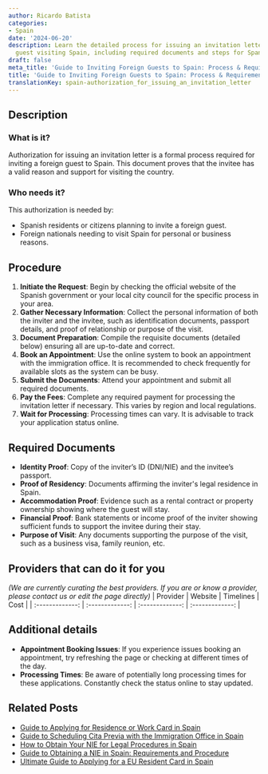 ```yaml
---
author: Ricardo Batista
categories:
- Spain
date: '2024-06-20'
description: Learn the detailed process for issuing an invitation letter for a foreign
  guest visiting Spain, including required documents and steps for Spanish residents.
draft: false
meta_title: 'Guide to Inviting Foreign Guests to Spain: Process & Requirements'
title: 'Guide to Inviting Foreign Guests to Spain: Process & Requirements'
translationKey: spain-authorization_for_issuing_an_invitation_letter
---
```


## Description
### What is it?
Authorization for issuing an invitation letter is a formal process required for inviting a foreign guest to Spain. This document proves that the invitee has a valid reason and support for visiting the country.

### Who needs it?
This authorization is needed by:
- Spanish residents or citizens planning to invite a foreign guest.
- Foreign nationals needing to visit Spain for personal or business reasons.

## Procedure
1. **Initiate the Request**: Begin by checking the official website of the Spanish government or your local city council for the specific process in your area.
2. **Gather Necessary Information**: Collect the personal information of both the inviter and the invitee, such as identification documents, passport details, and proof of relationship or purpose of the visit.
3. **Document Preparation**: Compile the requisite documents (detailed below) ensuring all are up-to-date and correct.
4. **Book an Appointment**: Use the online system to book an appointment with the immigration office. It is recommended to check frequently for available slots as the system can be busy.
5. **Submit the Documents**: Attend your appointment and submit all required documents.
6. **Pay the Fees**: Complete any required payment for processing the invitation letter if necessary. This varies by region and local regulations.
7. **Wait for Processing**: Processing times can vary. It is advisable to track your application status online.

## Required Documents
- **Identity Proof**: Copy of the inviter’s ID (DNI/NIE) and the invitee’s passport.
- **Proof of Residency**: Documents affirming the inviter's legal residence in Spain.
- **Accommodation Proof**: Evidence such as a rental contract or property ownership showing where the guest will stay.
- **Financial Proof**: Bank statements or income proof of the inviter showing sufficient funds to support the invitee during their stay.
- **Purpose of Visit**: Any documents supporting the purpose of the visit, such as a business visa, family reunion, etc.

## Providers that can do it for you
_(We are currently curating the best providers. If you are or know a provider, please contact us or edit the page directly)_
| Provider        |     Website     |     Timelines    |       Cost      |
| :-------------: | :-------------: |  :-------------: | :-------------: |

## Additional details
- **Appointment Booking Issues**: If you experience issues booking an appointment, try refreshing the page or checking at different times of the day.
- **Processing Times**: Be aware of potentially long processing times for these applications. Constantly check the status online to stay updated.
## Related Posts

- [Guide to Applying for Residence or Work Card in Spain](https://tramitit.com/guides/spain/initial_or_renewal_of_residence_or_residence_and_work_card/)
- [Guide to Scheduling Cita Previa with the Immigration Office in Spain](https://tramitit.com/guides/spain/appointment_request_for_immigration_office/)
- [How to Obtain Your NIE for Legal Procedures in Spain](https://tramitit.com/guides/spain/assignment_of_nie_at_the_request_of_the_interested_party/)
- [Guide to Obtaining a NIE in Spain: Requirements and Procedure](https://tramitit.com/guides/spain/registration_card/)
- [Ultimate Guide to Applying for a EU Resident Card in Spain](https://tramitit.com/guides/spain/eu_resident_card_application/)